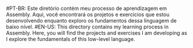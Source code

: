 #PT-BR:
Este diretório contém meu processo de aprendizagem em Assembly. 
Aqui, você encontrará os projetos e exercícios que estou desenvolvendo enquanto exploro os fundamentos dessa linguagem de baixo nível.
#EN-US:
This directory contains my learning process in Assembly.
Here, you will find the projects and exercises I am developing as I explore the fundamentals of this low-level language.